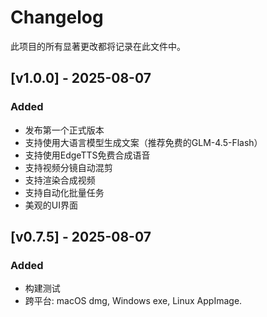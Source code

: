 # Changelog
此项目的所有显著更改都将记录在此文件中。

## [v1.0.0] - 2025-08-07
### Added
- 发布第一个正式版本
- 支持使用大语言模型生成文案（推荐免费的GLM-4.5-Flash）
- 支持使用EdgeTTS免费合成语音
- 支持视频分镜自动混剪
- 支持渲染合成视频
- 支持自动化批量任务
- 美观的UI界面

## [v0.7.5] - 2025-08-07
### Added
- 构建测试
- 跨平台: macOS dmg, Windows exe, Linux AppImage.